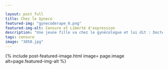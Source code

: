 ```yaml
---

layout: post_full
title: Chez le Gyneco
featured-img: "gynecoderape_0.png"
featured-img-alt: Censure et Liberté d'expression
description: "Une jeune fille va chez le gynécologue et lui dit : Docteur si vous saviez ce que m'as fait mon fiancée ! "
tags: censure
image: "3858.jpg"
---
```



{% include post-featured-image.html image= page.image alt=page.featured-img-alt %}